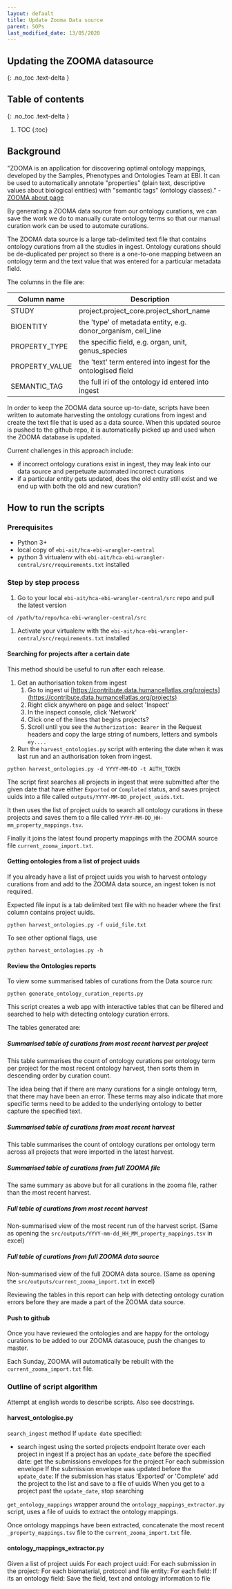 ```yaml
---
layout: default
title: Update Zooma Data source
parent: SOPs
last_modified_date: 13/05/2020
---
```


## Updating the ZOOMA datasource
{: .no_toc .text-delta }

## Table of contents
{: .no_toc .text-delta }

1. TOC
{:toc}

## Background

"ZOOMA is an application for discovering optimal ontology mappings, developed by the Samples, Phenotypes and Ontologies Team at EBI. It can be used to automatically annotate "properties" (plain text, descriptive values about biological entities) with "semantic tags" (ontology classes)." - [ZOOMA about page](https://www.ebi.ac.uk/spot/zooma/about)

By generating a ZOOMA data source from our ontology curations, we can save the work we do to manually curate ontology terms so that our manual curation work can be used to automate curations.

The ZOOMA data source is a large tab-delimited text file that contains ontology curations from all the studies in ingest. Ontology curations should be de-duplicated per project so there is a one-to-one mapping between an ontology term and the text value that was entered for a particular metadata field.

The columns in the file are:

| Column name    | Description                                                   |
|----------------|---------------------------------------------------------------|
| STUDY          | project.project_core.project_short_name                       |
| BIOENTITY      | the 'type' of metadata entity, e.g. donor_organism, cell_line |
| PROPERTY_TYPE  | the specific field, e.g. organ, unit, genus_species           |
| PROPERTY_VALUE | the 'text' term entered into ingest for the ontologised field |
| SEMANTIC_TAG   | the full iri of the ontology id entered into ingest           |

In order to keep the ZOOMA data source up-to-date, scripts have been written to automate harvesting the ontology curations from ingest and create the text file that is used as a data source. When this updated source is pushed to the github repo, it is automatically picked up and used when the ZOOMA database is updated.

Current challenges in this approach include:
- if incorrect ontology curations exist in ingest, they may leak into our data source and perpetuate automated incorrect curations
- if a particular entity gets updated, does the old entity still exist and we end up with both the old and new curation?

## How to run the scripts

### Prerequisites

* Python 3+
* local copy of `ebi-ait/hca-ebi-wrangler-central`
* python 3 virtualenv with `ebi-ait/hca-ebi-wrangler-central/src/requirements.txt` installed

### Step by step process

1. Go to your local `ebi-ait/hca-ebi-wrangler-central/src` repo and pull the latest version

```
cd /path/to/repo/hca-ebi-wrangler-central/src
```

1. Activate your virtualenv with the `ebi-ait/hca-ebi-wrangler-central/src/requirements.txt` installed

#### Searching for projects after a certain date

This method should be useful to run after each release.

1. Get an authorisation token from ingest
    1. Go to ingest ui [https://contribute.data.humancellatlas.org/projects](https://contribute.data.humancellatlas.org/projects)
    1. Right click anywhere on page and select 'Inspect'
    1. In the inspect console, click 'Network'
    1. Click one of the lines that begins projects? 
    1. Scroll until you see the `Authorization: Bearer` in the Request headers and copy the large string of numbers, letters and symbols `ey....`
1. Run the `harvest_ontologies.py` script with entering the date when it was last run and an authorisation token from ingest.

```
python harvest_ontologies.py -d YYYY-MM-DD -t AUTH_TOKEN
```

The script first searches all projects in ingest that were submitted after the given date that have either `Exported` or `Completed` status, and saves project uuids into a file called `outputs/YYYY-MM-DD_project_uuids.txt`. 

It then uses the list of project uuids to search all ontology curations in these projects and saves them to a file called `YYYY-MM-DD_HH-mm_property_mappings.tsv`. 

Finally it joins the latest found property mappings with the ZOOMA source file `current_zooma_import.txt`.

#### Getting ontologies from a list of project uuids

If you already have a list of project uuids you wish to harvest ontology curations from and add to the ZOOMA data source, an ingest token is not required. 

Expected file input is a tab delimited text file with no header where the first column contains project uuids. 

```
python harvest_ontologies.py -f uuid_file.txt
```

To see other optional flags, use
```
python harvest_ontologies.py -h
```

#### Review the Ontologies reports

To view some summarised tables of curations from the Data source run:

```
python generate_ontology_curation_reports.py
```

This script creates a web app with interactive tables that can be filtered and searched to help with detecting ontology curation errors.

The tables generated are:
##### Summarised table of curations from most recent harvest per project

This table summarises the count of ontology curations per ontology term per project for the most recent ontology harvest, then sorts them in descending order by curation count. 

The idea being that if there are many curations for a single ontology term, that there may have been an error. These terms may also indicate that more specific terms need to be added to the underlying ontology to better capture the specified text.

##### Summarised table of curations from most recent harvest

This table summarises the count of ontology curations per ontology term across all projects that were imported in the latest harvest.

##### Summarised table of curations from full ZOOMA file

The same summary as above but for all curations in the zooma file, rather than the most recent harvest.

##### Full table of curations from most recent harvest

Non-summarised view of the most recent run of the harvest script. (Same as opening the `src/outputs/YYYY-mm-dd_HH_MM_property_mappings.tsv` in excel)

##### Full table of curations from full ZOOMA data source

Non-summarised view of the full ZOOMA data source. (Same as opening the `src/outputs/current_zooma_import.txt` in excel)

Reviewing the tables in this report can help with detecting ontology curation errors before they are made a part of the ZOOMA data source.

#### Push to github

Once you have reviewed the ontologies and are happy for the ontology curations to be added to our ZOOMA datasouce, push the changes to master.

Each Sunday, ZOOMA will automatically be rebuilt with the `current_zooma_import.txt` file. 

### Outline of script algorithm

Attempt at english words to describe scripts. Also see docstrings.

#### harvest_ontologise.py

`search_ingest` method
If `update date` specified:
- search ingest using the sorted projects endpoint
Iterate over each project in ingest
If a project has an `update_date` before the specified date:
  get the submissions envelopes for the project
  For each submission envelope
    If the submission envelope was updated before the `update_date`:
      If the submission has status 'Exported' or 'Complete'
        add the project to the list and save to a file of uuids
When you get to a project past the `update_date`, stop searching

`get_ontology_mappings`
wrapper around the `ontology_mappings_extractor.py` script, uses a file of uuids to extract the ontology mappings.

Once ontology mappings have been extracted, concatenate the most recent `_property_mappings.tsv` file to the `current_zooma_import.txt` file.

#### ontology_mappings_extractor.py

Given a list of project uuids
For each project uuid:
    For each submission in the project:
        For each biomaterial, protocol and file entity:
            For each field:
                If its an ontology field:
                    Save the field, text and ontology information to file
